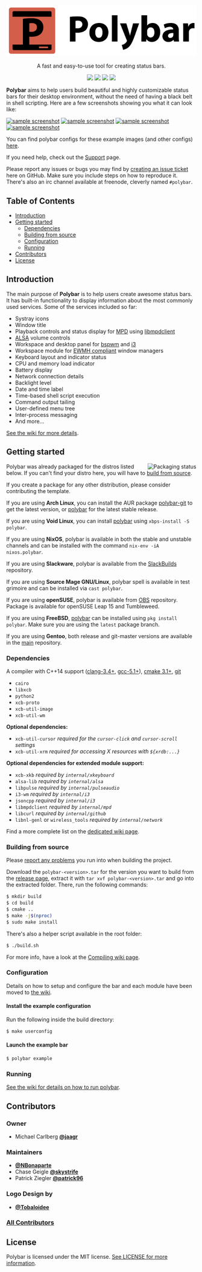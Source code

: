 <p align="center">
	<img src="banner.png" alt="Polybar">
</p>

<p align="center">
A fast and easy-to-use tool for creating status bars.
</p>

<p align="center">
<a href="https://github.com/jaagr/polybar/releases"><img src="https://img.shields.io/github/release/jaagr/polybar.svg"></a>
<a href="https://travis-ci.org/jaagr/polybar"><img src="https://travis-ci.org/jaagr/polybar.svg?branch=master"></a>
<a href="https://codecov.io/gh/jaagr/polybar/branch/master"><img src="https://codecov.io/gh/jaagr/polybar/branch/master/graph/badge.svg"></a>
<a href="https://github.com/jaagr/polybar/blob/master/LICENSE"><img src="https://img.shields.io/github/license/jaagr/polybar.svg"></a>
</p>

**Polybar** aims to help users build beautiful and highly customizable status bars
for their desktop environment, without the need of having a black belt in shell scripting.
Here are a few screenshots showing you what it can look like:

[![sample screenshot](http://i.imgur.com/xvlw9iHt.png)](http://i.imgur.com/xvlw9iH.png)
[![sample screenshot](http://i.imgur.com/cYQOuRrt.png)](http://i.imgur.com/cYQOuRr.png)
[![sample screenshot](http://i.imgur.com/A6spiZZt.png)](http://i.imgur.com/A6spiZZ.png)
[![sample screenshot](http://i.imgur.com/TY5a5r9t.png)](http://i.imgur.com/TY5a5r9.png)

You can find polybar configs for these example images (and other configs) [here](https://github.com/jaagr/dots/tree/master/.local/etc/themer/themes).


If you need help, check out the [Support](SUPPORT.md) page.

Please report any issues or bugs you may find by [creating an issue ticket](https://github.com/jaagr/polybar/issues/new/choose) here on GitHub.
Make sure you include steps on how to reproduce it. There's also an irc channel available at freenode, cleverly named `#polybar`.


## Table of Contents

* [Introduction](#introduction)
* [Getting started](#getting-started)
  * [Dependencies](#dependencies)
  * [Building from source](#building-from-source)
  * [Configuration](#configuration)
  * [Running](#running)
* [Contributors](#contributors)
* [License](#license)


## Introduction

The main purpose of **Polybar** is to help users create awesome status bars.
It has built-in functionality to display information about the most commonly used services.
Some of the services included so far:

- Systray icons
- Window title
- Playback controls and status display for [MPD](https://www.musicpd.org/) using [libmpdclient](https://www.musicpd.org/libs/libmpdclient/)
- [ALSA](http://www.alsa-project.org/main/index.php/Main_Page) volume controls
- Workspace and desktop panel for [bspwm](https://github.com/baskerville/bspwm) and [i3](https://github.com/i3/i3)
- Workspace module for [EWMH compliant](https://specifications.freedesktop.org/wm-spec/wm-spec-1.3.html#idm140130320786080) window managers
- Keyboard layout and indicator status
- CPU and memory load indicator
- Battery display
- Network connection details
- Backlight level
- Date and time label
- Time-based shell script execution
- Command output tailing
- User-defined menu tree
- Inter-process messaging
- And more...

[See the wiki for more details](https://github.com/jaagr/polybar/wiki).


## Getting started

<a href="https://repology.org/metapackage/polybar">
    <img src="https://repology.org/badge/vertical-allrepos/polybar.svg" alt="Packaging status" align="right">
</a>

Polybar was already packaged for the distros listed below.
If you can't find your distro here, you will have to [build from source](#building-from-source).

If you create a package for any other distribution, please consider contributing the template.

If you are using **Arch Linux**, you can install the AUR package [polybar-git](https://aur.archlinux.org/packages/polybar-git/) to get the latest version, or
[polybar](https://aur.archlinux.org/packages/polybar/) for the latest stable release.

If you are using **Void Linux**, you can install [polybar](https://github.com/void-linux/void-packages/blob/master/srcpkgs/polybar/template) using `xbps-install -S polybar`.

If you are using **NixOS**, polybar is available in both the stable and unstable channels and can be installed with the command `nix-env -iA nixos.polybar`.

If you are using **Slackware**, polybar is available from the [SlackBuilds](https://slackbuilds.org/repository/14.2/desktop/polybar/) repository.

If you are using **Source Mage GNU/Linux**, polybar spell is available in test grimoire and can be installed via `cast polybar`.

If you are using **openSUSE**, polybar is available from [OBS](https://build.opensuse.org/package/show/home:sysek/polybar) repository. Package is available for openSUSE Leap 15 and Tumbleweed.

If you are using **FreeBSD**, [polybar](https://svnweb.freebsd.org/ports/head/x11/polybar/) can be installed using `pkg install polybar`. Make sure you are using the `latest` package branch.

If you are using **Gentoo**, both release and git-master versions are available in the [main](https://packages.gentoo.org/packages/x11-misc/polybar) repository.

### Dependencies

A compiler with C++14 support ([clang-3.4+](http://llvm.org/releases/download.html), [gcc-5.1+](https://gcc.gnu.org/releases.html)), [cmake 3.1+](https://cmake.org/download/), [git](https://git-scm.com/downloads)
- `cairo`
- `libxcb`
- `python2`
- `xcb-proto`
- `xcb-util-image`
- `xcb-util-wm`

**Optional dependencies:**
- `xcb-util-cursor` *required for the `cursor-click` and `cursor-scroll` settings*
- `xcb-util-xrm` *required for accessing X resources with `${xrdb:...}`*

**Optional dependencies for extended module support:**
- `xcb-xkb` *required by `internal/xkeyboard`*
- `alsa-lib` *required by `internal/alsa`*
- `libpulse` *required by `internal/pulseaudio`*
- `i3-wm` *required by `internal/i3`*
- `jsoncpp` *required by `internal/i3`*
- `libmpdclient` *required by `internal/mpd`*
- `libcurl` *required by `internal/github`*
- `libnl-genl` or `wireless_tools` *required by `internal/network`*

Find a more complete list on the [dedicated wiki page](https://github.com/jaagr/polybar/wiki/Compiling).


### Building from source

Please [report any problems](https://github.com/jaagr/polybar/issues/new/choose) you run into when building the project.

Download the `polybar-<version>.tar` for the version you want to build from the
[release page](https://github.com/jaagr/polybar/releases), extract it with
`tar xvf polybar-<version>.tar` and go into the extracted folder. There, run
the following commands:

```sh
$ mkdir build
$ cd build
$ cmake ..
$ make -j$(nproc)
$ sudo make install
```

There's also a helper script available in the root folder:

  ~~~ sh
  $ ./build.sh
  ~~~

For more info, have a look at the [Compiling wiki page](https://github.com/jaagr/polybar/wiki/Compiling).

### Configuration

Details on how to setup and configure the bar and each module have been moved to [the wiki](https://github.com/jaagr/polybar/wiki/Configuration).

#### Install the example configuration
Run the following inside the build directory:
~~~ sh
$ make userconfig
~~~

#### Launch the example bar
  ~~~ sh
  $ polybar example
  ~~~


### Running

[See the wiki for details on how to run polybar](https://github.com/jaagr/polybar/wiki).

## Contributors

### Owner
* Michael Carlberg [**@jaagr**](http://github.com/jaagr/)

### Maintainers
* [**@NBonaparte**](https://github.com/NBonaparte)
* Chase Geigle [**@skystrife**](https://github.com/skystrife)
* Patrick Ziegler [**@patrick96**](https://github.com/patrick96)

### Logo Design by
* [**@Tobaloidee**](https://github.com/Tobaloidee)


### [All Contributors](https://github.com/jaagr/polybar/graphs/contributors)

## License

Polybar is licensed under the MIT license. [See LICENSE for more information](https://github.com/jaagr/polybar/blob/master/LICENSE).
